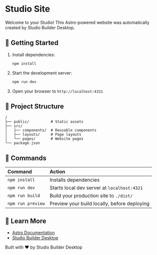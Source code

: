 # Studio Site

Welcome to your Studio! This Astro-powered website was automatically created by Studio Builder Desktop.

## 🚀 Getting Started

1. Install dependencies:

   ```bash
   npm install
   ```

2. Start the development server:

   ```bash
   npm run dev
   ```

3. Open your browser to `http://localhost:4321`

## 📁 Project Structure

```
/
├── public/          # Static assets
├── src/
│   ├── components/  # Reusable components
│   ├── layouts/     # Page layouts
│   └── pages/       # Website pages
└── package.json
```

## 🧞 Commands

| Command           | Action                                       |
| :---------------- | :------------------------------------------- |
| `npm install`     | Installs dependencies                        |
| `npm run dev`     | Starts local dev server at `localhost:4321`  |
| `npm run build`   | Build your production site to `./dist/`      |
| `npm run preview` | Preview your build locally, before deploying |

## 📖 Learn More

- [Astro Documentation](https://docs.astro.build)
- [Studio Builder Desktop](https://github.com/your-repo/studio-builder-desktop)

Built with ❤️ by Studio Builder Desktop
